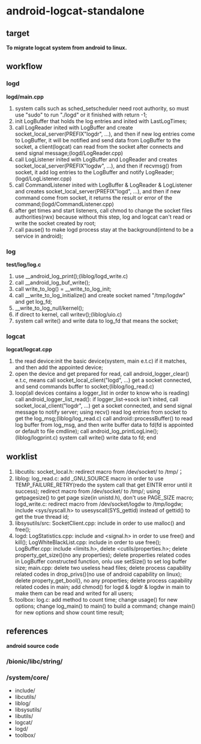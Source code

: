 # android-logcat-standalone
## target
**To migrate logcat system from android to linux.**
## workflow
### logd
**logd/main.cpp**

1. system calls such as sched_setscheduler need root authority, so must use "sudo" to run "./logd" or it finished with return -1;
2. init LogBuffer that holds the log entries and inited with LastLogTimes;
3. call LogReader inited with LogBuffer and create socket_local_server(PREFIX"logdr", ...), and then if new log entries come to LogBuffer, it will be notified and send data from LogBuffer to the socket, a client(logcat) can read from the socket after connects and send signal message;(logd/LogReader.cpp)
4. call LogListener inited with LogBuffer and LogReader and creates socket_local_server(PREFIX"logdw", ...), and then if recvmsg() from socket, it add log entries to the LogBuffer and notify LogReader; (logd/LogListener.cpp)
5. call CommandListener inited with LogBuffer & LogReader & LogListener and creates socket_local_server(PREFIX"logd", ...), and then if new command come from socket, it returns the result or error of the command;(logd/CommandListener.cpp)
6. after get times and start listeners, call chmod to change the socket files authorities(rwx) because without this step, log and logcat can't read or write the socket created by root;
7. call pause() to make logd process stay at the background(intend to be a service in android);

### log
**test/log/log.c**

1. use __android_log_print();(liblog/logd_write.c)
2. call __android_log_buf_write();
3. call write_to_log() = __write_to_log_init;
4. call __write_to_log_initialize() and create socket named "/tmp/logdw" and get log_fd;
5. __write_to_log_null/kernel();
6. if direct to kernel, call writev();(liblog/uio.c)
7. system call write() and write data to log_fd that means the socket;

### logcat
**logcat/logcat.cpp**

1. the read device:init the basic device(system, main e.t.c) if it matches, and then add the appointed device;
2. open the device and get prepared for read, call android_logger_clear() e.t.c, means call socket_local_client("logd", ...) get a socket connected, and send commands buffer to socket;(liblog/log_read.c)
3. loop(all devices contains a logger_list in order to know who is reading)
  call android_logger_list_read():
  if logger_list->sock isn't inited, call socket_local_client("logdr", ...) get a socket connected, and send signal   message to notify server;
  using recv() read log entries from socket to get the log_msg;(liblog/log_read.c)
  call android::processBuffer() to read log buffer from log_msg, and then write buffer data to fd(fd is appointed or default to file cmdline);
  call android_log_printLogLine();(liblog/logprint.c)
  system call write() write data to fd;
end

## worklist

1. libcutils:
      socket_local.h:
        redirect macro from /dev/socket/ to /tmp/；
2. liblog:
      log_read.c:
        add _GNU_SOURCE macro in order to use TEMP_FAILURE_RETRY(redo the system call that get EINTR error                    until it success); 
        redirect macro from /dev/socket/ to /tmp/;
        using getpagesize() to get page size(in unistd.h), don't use PAGE_SIZE macro;
      logd_write.c:
        redirect macro from /dev/socket/logdw to /tmp/logdw;
        include <sys/syscall.h> to usesyscall(SYS_gettid) instead of gettid() to get the true thread id;
3. libsysutils/src:
      SocketClient.cpp:
        include <cstdlib> in order to use malloc() and free();
4. logd:
      LogStatistics.cpp:
        include <cstdlib> and <signal.h> in order to use free() and kill();
      LogWhiteBlackList.cpp:
        include <cstdlib> in order to use free();
      LogBuffer.cpp:
        include <limits.h>, delete <cutils/properties.h>;
        delete property_get_size()(no any properties);
        delete properties related codes in LogBuffer constructed function, onlu use setSize() to set log buffer size;
      main.cpp:
        delete two useless head files;
        delete process capability related codes in drop_privs()(no use of android capability on linux);
        delete property_get_bool(), no any properties;
        delete process capability related codes in main;
        add chmod() for logd & logdr & logdw in main to make them can be read and writed for all users;
5. toolbox:
      log.c:
        add method to count time;
        change usage() for new options;
        change log_main() to main() to build a command;
        change main() for new options and show count time result;

## references
**android source code**
### /bionic/libc/string/
### /system/core/
- include/
- libcutils/
- liblog/
- libsysutils/
- libutils/
- logcat/
- logd/
- toolbox/ 
